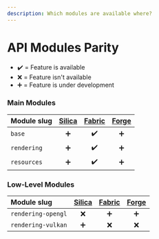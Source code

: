 ```yaml
---
description: Which modules are available where?
---
```


# API Modules Parity

* ✔️ = Feature is available
* ❌ = Feature isn't available
* ➕ = Feature is under development

### Main Modules

| Module slug | [Silica](glass-ecosystem.md) | [Fabric](fabric.md) | [Forge](forge.md) |
| :--- | :---: | :---: | :---: |
| `base` | ➕ | ✔️ | ➕ |
| `rendering` | ➕ | ✔️ | ➕ |
| `resources` | ➕ | ✔️ | ➕ |

### Low-Level Modules

| Module slug | [Silica](glass-ecosystem.md) | [Fabric](fabric.md) | [Forge](forge.md) |
| :--- | :---: | :---: | :---: |
| `rendering-opengl` | ❌ | ➕ | ➕ |
| `rendering-vulkan` | ➕ | ❌ | ❌ |



